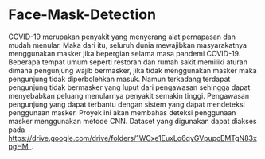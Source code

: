 # Face-Mask-Detection

COVID-19 merupakan penyakit yang menyerang alat pernapasan dan mudah menular. Maka dari itu, seluruh dunia mewajibkan masyarakatnya menggunakan masker jika bepergian selama masa pandemi COVID-19. Beberapa tempat umum seperti restoran dan rumah sakit memiliki aturan dimana pengunjung wajib bermasker, jika tidak menggunakan masker maka pengunjung tidak diperbolehkan masuk. Namun terkadang terdapat pengunjung tidak bermasker yang luput dari pengawasan sehingga dapat menyebabkan peluang menularnya penyakit semakin tinggi. Pengawasan pengunjung yang dapat terbantu dengan sistem yang dapat mendeteksi penggunaan masker. Proyek ini akan membahas deteksi penggunaan masker menggunakan metode CNN. Dataset yang digunakan dapat diakses pada https://drive.google.com/drive/folders/1WCxe1EuxLo6qyGVpupcEMTgN83xpgHM_.
